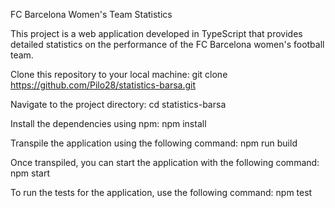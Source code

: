 FC Barcelona Women's Team Statistics

This project is a web application developed in TypeScript that provides detailed statistics on the performance of the FC Barcelona women's football team.



Clone this repository to your local machine: git clone https://github.com/Pilo28/statistics-barsa.git

Navigate to the project directory: cd statistics-barsa

Install the dependencies using npm: npm install

Transpile the application using the following command: npm run build

Once transpiled, you can start the application with the following command: npm start

To run the tests for the application, use the following command: npm test
